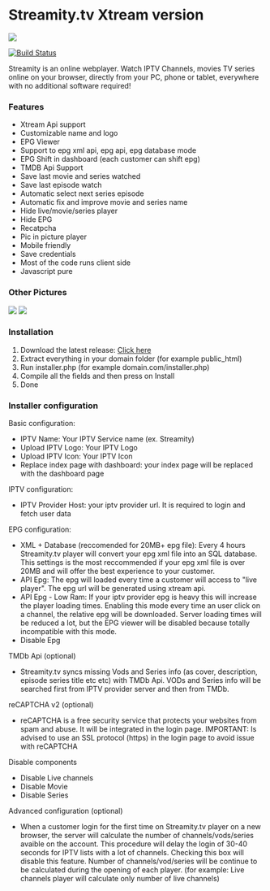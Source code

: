 # Streamity.tv Xtream version

![](https://streamity.tv/asset/img/git-min.png)

[![Build Status](https://travis-ci.org/joemccann/dillinger.svg?branch=master)](https://github.com/lKinderBueno/StreamityTV-Xtream)



Streamity is an online webplayer. Watch IPTV Channels, movies TV series online on your browser,
directly from your PC, phone or tablet, everywhere with no additional software required!

### Features
- Xtream Api support
- Customizable name and logo
- EPG Viewer
- Support to epg xml api, epg api, epg database mode
- EPG Shift in dashboard (each customer can shift epg)
- TMDB Api Support
- Save last movie and series watched
- Save last episode watch
- Automatic select next series episode
- Automatic fix and improve movie and series name
- Hide live/movie/series player
- Hide EPG
- Recatpcha 
- Pic in picture player
- Mobile friendly
- Save credentials
- Most of the code runs client side
- Javascript pure

### Other Pictures
![](https://streamity.tv/asset/img/2-min.png)
![](https://streamity.tv/asset/img/11-min.png?1)


### Installation
1. Download the latest release: [Click here](https://github.com/lKinderBueno/StreamityTV-Xtream/releases)
2. Extract everything in your domain folder (for example public_html)
3. Run installer.php (for example domain.com/installer.php)
4. Compile all the fields and then press on Install
5. Done


### Installer configuration
Basic configuration:
- IPTV Name: Your IPTV Service name (ex. Streamity)
- Upload IPTV Logo: Your IPTV Logo
- Upload IPTV Icon: Your IPTV Icon
- Replace index page with dashboard: your index page will be replaced with the dashboard page

IPTV configuration:
- IPTV Provider Host: your iptv provider url. It is required to login and fetch user data

EPG configuration:
- XML + Database (reccomended for 20MB+ epg file): Every 4 hours Streamity.tv player will convert your epg xml file into an SQL database. This settings is the most reccommended if your epg xml file is over 20MB and will offer the best experience to your customer.
- API Epg: The epg will loaded every time a customer will access to "live player". The epg url will be generated using xtream api.
- API Epg - Low Ram: If your iptv provider epg is heavy this will increase the player loading times. 
Enabling this mode every time an user click on a channel, the relative epg will be downloaded. 
Server loading times will be reduced a lot, but the EPG viewer will be disabled because totally incompatible with this mode.
- Disable Epg

TMDb Api (optional)
- Streamity.tv syncs missing Vods and Series info (as cover, description, episode series title etc etc) with TMDb Api. VODs and Series info will be searched first from IPTV provider server and then from TMDb.

reCAPTCHA v2 (optional)
- reCAPTCHA is a free security service that protects your websites from spam and abuse. It will be integrated in the login page. 
IMPORTANT: Is advised to use an SSL protocol (https) in the login page to avoid issue with reCAPTCHA

Disable components
- Disable Live channels
- Disable Movie
- Disable Series

Advanced configuration (optional)
- When a customer login for the first time on Streamity.tv player on a new browser, the server will calculate the number of channels/vods/series avaible on the account.
This procedure will delay the login of 30-40 seconds for IPTV lists with a lot of channels.
Checking this box will disable this feature.
Number of channels/vod/series will be continue to be calculated during the opening of each player.
(for example: Live channels player will calculate only number of live channels)

